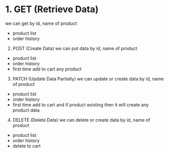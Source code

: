 # 1. GET (Retrieve Data)

 we can get by id, name of product
* product list 
* order history 


2. POST (Create Data)
 we can put data  by id, name of product
* product list 
* order history 
* first time add to cart any product

3. PATCH (Update Data Partially)
we can update or create data  by id, name of product
* product list 
* order history 
* first time add to cart and if product existing then it will create any product data

4. DELETE (Delete Data)
we can delete or create data  by id, name of product
* product list 
* order history 
* delete to cart